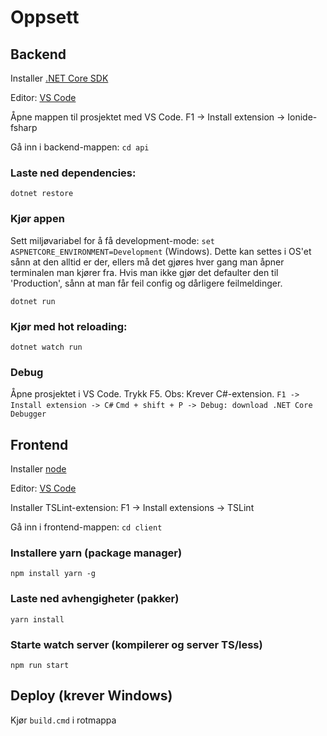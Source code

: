 # Oppsett

## Backend

Installer [.NET Core SDK](https://www.microsoft.com/net/download/core)

Editor: [VS Code](https://code.visualstudio.com/download)

Åpne mappen til prosjektet med VS Code.
F1 -> Install extension -> Ionide-fsharp

Gå inn i backend-mappen: `cd api`

### Laste ned dependencies:
`dotnet restore`


### Kjør appen
Sett miljøvariabel for å få development-mode: `set ASPNETCORE_ENVIRONMENT=Development` (Windows).
Dette kan settes i OS'et sånn at den alltid er der, ellers må det gjøres hver gang man åpner terminalen man kjører fra.
Hvis man ikke gjør det defaulter den til 'Production', sånn at man får feil config og dårligere feilmeldinger.

`dotnet run`

### Kjør med hot reloading:  
`dotnet watch run`

### Debug
Åpne prosjektet i VS Code. Trykk F5.
Obs: Krever C#-extension.
`F1 -> Install extension -> C#`
`Cmd + shift + P -> Debug: download .NET Core Debugger`


## Frontend
Installer [node](https://nodejs.org/en/download/current)

Editor: [VS Code](https://code.visualstudio.com/download)

Installer TSLint-extension:
F1 -> Install extensions -> TSLint

Gå inn i frontend-mappen: `cd client`

### Installere yarn (package manager)
`npm install yarn -g`

### Laste ned avhengigheter (pakker)
`yarn install`

### Starte watch server (kompilerer og server TS/less)
`npm run start`

## Deploy (krever Windows)
Kjør `build.cmd` i rotmappa